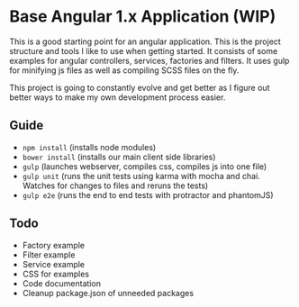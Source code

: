 # Base Angular 1.x Application (WIP)

This is a good starting point for an angular application. This is the project structure and tools I like to use when getting started. It consists of some examples for angular controllers, services, factories and filters. It uses gulp for minifying js files as well as compiling SCSS files on the fly.

This project is going to constantly evolve and get better as I figure out better ways to make my own development process easier.

## Guide
* `npm install` (installs node modules)
* `bower install` (installs our main client side libraries)
* `gulp` (launches webserver, compiles css, compiles js into one file)
* `gulp unit` (runs the unit tests using karma with mocha and chai. Watches for changes to files and reruns the tests)
* `gulp e2e` (runs the end to end tests with protractor and phantomJS)

## Todo
* Factory example
* Filter example
* Service example
* CSS for examples
* Code documentation
* Cleanup package.json of unneeded packages
